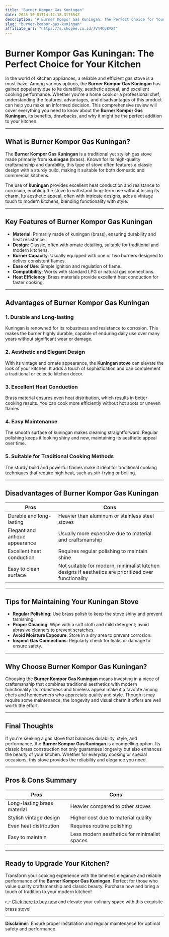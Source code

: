 ```yaml
---
title: "Burner Kompor Gas Kuningan"
date: 2025-10-01T14:12:18.317654Z
description: "# Burner Kompor Gas Kuningan: The Perfect Choice for Your Kitchen..."
slug: "burner-kompor-gas-kuningan"
affiliate_url: "https://s.shopee.co.id/7V44C68VX2"
---
```

# Burner Kompor Gas Kuningan: The Perfect Choice for Your Kitchen

In the world of kitchen appliances, a reliable and efficient gas stove is a must-have. Among various options, the **Burner Kompor Gas Kuningan** has gained popularity due to its durability, aesthetic appeal, and excellent cooking performance. Whether you're a home cook or a professional chef, understanding the features, advantages, and disadvantages of this product can help you make an informed decision. This comprehensive review will cover everything you need to know about the **Burner Kompor Gas Kuningan**, its benefits, drawbacks, and why it might be the perfect addition to your kitchen.

---

## What is Burner Kompor Gas Kuningan?

The **Burner Kompor Gas Kuningan** is a traditional yet stylish gas stove made primarily from **kuningan** (brass). Known for its high-quality craftsmanship and durability, this type of stove often features a classic design with a sturdy build, making it suitable for both domestic and commercial kitchens.

The use of **kuningan** provides excellent heat conduction and resistance to corrosion, enabling the stove to withstand long-term use without losing its charm. Its aesthetic appeal, often with intricate designs, adds a vintage touch to modern kitchens, blending functionality with style.

---

## Key Features of Burner Kompor Gas Kuningan

- **Material**: Primarily made of kuningan (brass), ensuring durability and heat resistance.
- **Design**: Classic, often with ornate detailing, suitable for traditional and modern kitchens.
- **Burner Capacity**: Usually equipped with one or two burners designed to deliver consistent flames.
- **Ease of Use**: Simple ignition and regulation of flame.
- **Compatibility**: Works with standard LPG or natural gas connections.
- **Heat Efficiency**: Brass materials provide excellent heat conduction for faster cooking.

---

## Advantages of Burner Kompor Gas Kuningan

### 1. Durable and Long-lasting

Kuningan is renowned for its robustness and resistance to corrosion. This makes the burner highly durable, capable of enduring daily use over many years without significant wear or damage.

### 2. Aesthetic and Elegant Design

With its vintage and ornate appearance, the **Kuningan stove** can elevate the look of your kitchen. It adds a touch of sophistication and can complement a traditional or eclectic kitchen decor.

### 3. Excellent Heat Conduction

Brass material ensures even heat distribution, which results in better cooking results. You can cook more efficiently without hot spots or uneven flames.

### 4. Easy Maintenance

The smooth surface of kuningan makes cleaning straightforward. Regular polishing keeps it looking shiny and new, maintaining its aesthetic appeal over time.

### 5. Suitable for Traditional Cooking Methods

The sturdy build and powerful flames make it ideal for traditional cooking techniques that require high heat, such as stir-frying or boiling.

---

## Disadvantages of Burner Kompor Gas Kuningan

| Pros | Cons |
|---------|---------|
| Durable and long-lasting | Heavier than aluminum or stainless steel stoves |
| Elegant and antique appearance | Usually more expensive due to material and craftsmanship |
| Excellent heat conduction | Requires regular polishing to maintain shine |
| Easy to clean surface | Not suitable for modern, minimalist kitchen designs if aesthetics are prioritized over functionality |

---

## Tips for Maintaining Your Kuningan Stove

- **Regular Polishing**: Use brass polish to keep the stove shiny and prevent tarnishing.
- **Proper Cleaning**: Wipe with a soft cloth and mild detergent; avoid abrasive cleaners to prevent scratches.
- **Avoid Moisture Exposure**: Store in a dry area to prevent corrosion.
- **Inspect Gas Connections**: Regularly check for leaks or damage to ensure safety.

---

## Why Choose Burner Kompor Gas Kuningan?

Choosing the **Burner Kompor Gas Kuningan** means investing in a piece of craftsmanship that combines traditional aesthetics with modern functionality. Its robustness and timeless appeal make it a favorite among chefs and homeowners who appreciate quality and style. Though it may require some maintenance, the longevity and visual charm it offers are well worth the effort.

---

## Final Thoughts

If you're seeking a gas stove that balances durability, style, and performance, the **Burner Kompor Gas Kuningan** is a compelling option. Its classic brass construction not only guarantees longevity but also enhances the beauty of your kitchen. Whether for everyday cooking or special occasions, this stove provides the reliability and elegance you need.

---

## Pros & Cons Summary

| **Pros** | **Cons** |
|-------------------------------|---------------------------------|
| Long-lasting brass material | Heavier compared to other stoves |
| Stylish vintage design | Higher cost due to material quality |
| Even heat distribution | Requires routine polishing |
| Easy to maintain | Less modern aesthetics for minimalist spaces |

---

## Ready to Upgrade Your Kitchen?

Transform your cooking experience with the timeless elegance and reliable performance of the **Burner Kompor Gas Kuningan**. Perfect for those who value quality craftsmanship and classic beauty. Purchase now and bring a touch of tradition to your modern kitchen!

👉 [Click here to buy now](https://s.shopee.co.id/7V44C68VX2) and elevate your culinary space with this exquisite brass stove!

---

**Disclaimer:** Ensure proper installation and regular maintenance for optimal safety and performance.